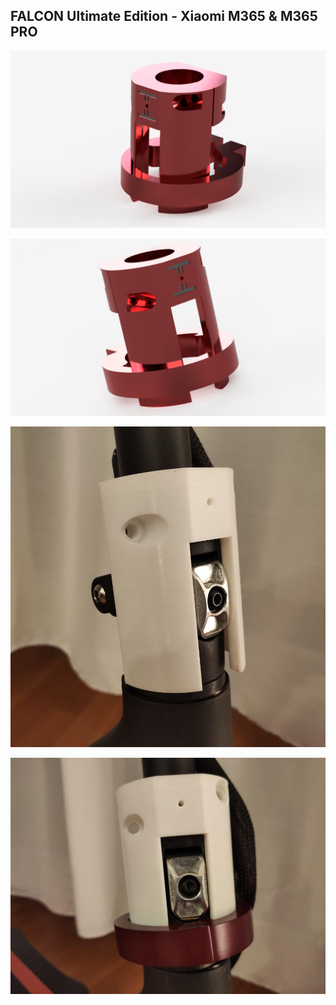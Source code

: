 ## FALCON Ultimate Edition - Xiaomi M365 & M365 PRO

![Falcon Ultimate Edition](../../images/falcon/00.png)

![Falcon Ultimate Edition](../../images/falcon/01.png)

![Falcon Prototype Printed](../../images/falcon/IMG_20200107_213055.jpg)

![Falcon Prototype Printed](../../images/falcon/03.jpg)
